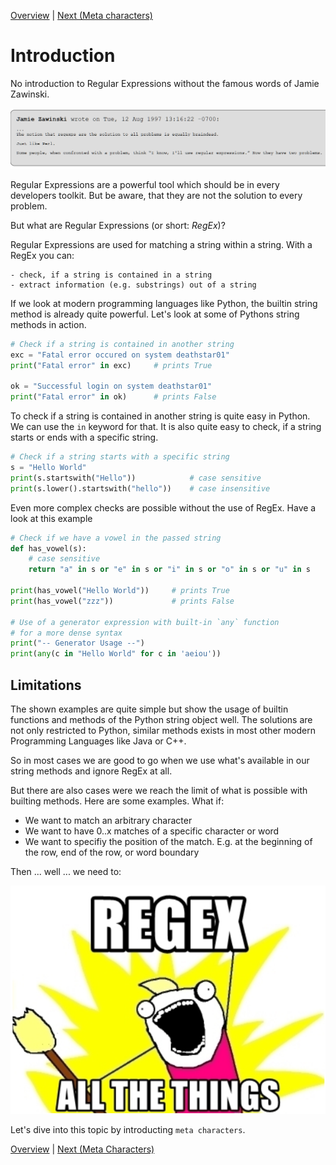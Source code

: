 [Overview](./overview.md) | [Next (Meta characters)](./meta.md) 

# Introduction

No introduction to Regular Expressions without the famous words of Jamie Zawinski.

![Introduction](ressources/re2.png "Introduction")

Regular Expressions are a powerful tool which should be in every developers toolkit. But be aware, that they are not the solution to every problem.

But what are Regular Expressions (or short: *RegEx*)?

Regular Expressions are used for matching a string within a string. With a RegEx you can:

    - check, if a string is contained in a string
    - extract information (e.g. substrings) out of a string

If we look at modern programming languages like Python, the builtin string method is already quite powerful. Let's look at some of Pythons string methods in action. 

```python
# Check if a string is contained in another string
exc = "Fatal error occured on system deathstar01"
print("Fatal error" in exc)     # prints True

ok = "Successful login on system deathstar01"
print("Fatal error" in ok)      # prints False
```
To check if a string is contained in another string is quite easy in Python. We can use the `in` keyword for that. It is also quite easy to check, if a string starts or ends with a specific string.

```python
# Check if a string starts with a specific string
s = "Hello World"
print(s.startswith("Hello"))            # case sensitive
print(s.lower().startswith("hello"))    # case insensitive
```

Even more complex checks are possible without the use of RegEx. Have a look at this example

```python
# Check if we have a vowel in the passed string
def has_vowel(s):
    # case sensitive
    return "a" in s or "e" in s or "i" in s or "o" in s or "u" in s 

print(has_vowel("Hello World"))     # prints True
print(has_vowel("zzz"))             # prints False

# Use of a generator expression with built-in `any` function
# for a more dense syntax
print("-- Generator Usage --")
print(any(c in "Hello World" for c in 'aeiou'))
```

## Limitations
The shown examples are quite simple but show the usage of builtin functions and methods of the Python string object well. The solutions are not only restricted to Python, similar methods exists in most other modern Programming Languages like Java or C++. 

So in most cases we are good to go when we use what's available in our string methods and ignore RegEx at all. 

But there are also cases were we reach the limit of what is possible with builting methods. Here are some examples. What if:

- We want to match an arbitrary character
- We want to have 0..x matches of a specific character or word
- We want to specifiy the position of the match. E.g. at the beginning of the row, end of the row, or word boundary

Then ... well ... we need to:

![Regex all the things](ressources/re3.png "Regex all the things")

Let's dive into this topic by introducting `meta characters`. 

[Overview](./overview.md) | [Next (Meta Characters)](./meta.md) 